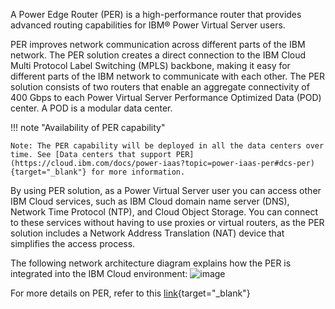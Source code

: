 A Power Edge Router (PER) is a high-performance router that provides advanced routing capabilities for IBM® Power Virtual Server users.

PER improves network communication across different parts of the IBM network. The PER solution creates a direct connection to the IBM Cloud Multi Protocol Label Switching (MPLS) backbone, making it easy for different parts of the IBM network to communicate with each other. The PER solution consists of two routers that enable an aggregate connectivity of 400 Gbps to each Power Virtual Server Performance Optimized Data (POD) center. A POD is a modular data center.

!!! note "Availability of PER capability"

    Note: The PER capability will be deployed in all the data centers over time. See [Data centers that support PER](https://cloud.ibm.com/docs/power-iaas?topic=power-iaas-per#dcs-per){target="_blank"} for more information.

By using PER solution, as a Power Virtual Server user you can access other IBM Cloud services, such as IBM Cloud domain name server (DNS), Network Time Protocol (NTP), and Cloud Object Storage. You can connect to these services without having to use proxies or virtual routers, as the PER solution includes a Network Address Translation (NAT) device that simplifies the access process.

The following network architecture diagram explains how the PER is integrated into the IBM Cloud environment:
![image](https://github.com/user-attachments/assets/70f46341-fcad-4a6b-9b07-bded9582c051)

For more details on PER, refer to this [link](https://cloud.ibm.com/docs/power-iaas?topic=power-iaas-per){target="_blank"}

